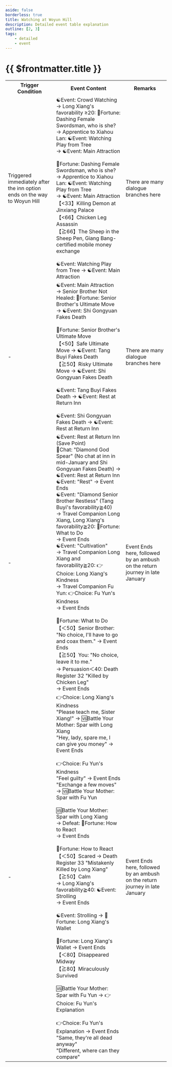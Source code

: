 ```yaml
---
aside: false
borderless: true
title: Watching at Woyun Hill
description: Detailed event table explanation
outline: [2, 3]
tags:
    - detailed
    - event
---
```


# {{ $frontmatter.title }}

<Table class="timeline-table">
    <tr class="timeline-header">
        <th>Trigger Condition</th>
        <th>Event Content</th>
        <th>Remarks</th>
    </tr>
	<tr>
		<td>Triggered immediately after the inn option ends on the way to Woyun Hill</td>
		<td>
			<span title="Disposition<60: Tang Buyi's favorability -1">☯Event: Crowd Watching </span> <br>
			→ Long Xiang's favorability ≥20: 🎲Fortune: Dashing Female Swordsman, who is she? <br>
			→ Apprentice to Xiahou Lan: ☯Event: Watching Play from Tree <br>
			→ ☯Event: Main Attraction <br>
			<br>
			🎲Fortune: Dashing Female Swordsman, who is she? <br>
			→ Apprentice to Xiahou Lan: ☯Event: Watching Play from Tree <br>
			→ ☯Event: Main Attraction <br>
			【<33】Killing Demon at Jinxiang Palace <br>
			【<66】Chicken Leg Assassin <br>
			【≧66】The Sheep in the Sheep Pen, Giang Bang-certified mobile money exchange <br>
			<br>
			<span title="
Love Interest Xiahou Lan: Affinity+50
Non-love Interest Xiahou Lan: Affinity+30
200≧Total Martial Arts≧150: Martial Arts+2
Total Martial Arts<150: Martial Arts+5
			">☯Event: Watching Play from Tree → ☯Event: Main Attraction </span> <br>
		</td>
		<td>There are many dialogue branches here</td>
	</tr>
	<tr>
		<td>-</td>
		<td>
			<span title="Senior Brother Healed, Passed Diamond God Spear, Fu Yun's favorability ≤20: Reputation-2, Six Sects' favorability-1">☯Event: Main Attraction </span> <br>
			→ Senior Brother Not Healed: 🎲Fortune: Senior Brother's Ultimate Move <br>
			→ ☯Event: Shi Gongyuan Fakes Death <br>
			<br>
			<span title="Positive Reputation Correction">🎲Fortune: Senior Brother's Ultimate Move </span> <br>
			<span title="Reputation-4, Fu Yun+1">【<50】Safe Ultimate Move → ☯Event: Tang Buyi Fakes Death </span> <br>
			<span title="Martial Arts+4, Knowledge+1">【≧50】Risky Ultimate Move → ☯Event: Shi Gongyuan Fakes Death </span> <br>
			<br>
			<span title="
Fei Shi Gang's favorability ≥10: Reputation-4
Fu Yun+1, Songshan Sect's favorability+3, Travel Companion Fu Yun
Fu Yun's favorability>20: Persuasion+1, Fu Yun+1
			">☯Event: Tang Buyi Fakes Death → ☯Event: Rest at Return Inn </span> <br>
			<br>
			<span title="
Apprentice to Xiahou Lan and Persuasion≧40 or Worldly Affairs<20: Xiahou Lan+1
Apprentice to Xiahou Lan and Persuasion≧40 or Worldly Affairs<20, Morality≦40: Morality-1, Persuasion+1
Love Interest Long Xiang: Affinity-30
Love Interest Tang Moling: Affinity+20
Long Xiang's favorability≧20: Long Xiang+1, Affinity+15
Reputation+5, Cease Fire with Fei Shi Gang, Travel Companion Long Xiang
			">☯Event: Shi Gongyuan Fakes Death → ☯Event: Rest at Return Inn </span> <br>
		</td>
		<td>There are many dialogue branches here</td>
	</tr>
	<tr>
		<td>-</td>
		<td>
			<span title="
Shi Gongyuan Fakes Death, Love Interest Long Xiang: Affinity-30
Tang Buyi Fakes Death, Worldly Affairs<60: Fu Yun+1
Tang Buyi Fakes Death, Worldly Affairs≧60, Persuasion>40: Cultivation-1, Worldly Affairs+1, Tang Buyi+2, Fu Yun+1
			">☯Event: Rest at Return Inn (Save Point) </span> <br>
			<span title="Obtain Item [Invisible Arrow], Unlock Hidden Weapon 'Invisible Arrow'">💬Chat: "Diamond God Spear" (No chat at inn in mid-January and Shi Gongyuan Fakes Death) → ☯Event: Rest at Return Inn </span> <br>
			<span title="Affinity+60">☯Event: "Rest" → Event Ends </span> <br>
			<span title="
Travel Companion Fu Yun: Persuasion>40: Cultivation-1
Travel Companion Fu Yun, Morality or Cultivation≦40: Martial Arts+2, Cultivation-1, Tang Buyi-1
Travel Companion Fu Yun, Morality>40, Cultivation>40, Total Martial Arts<250: Martial Arts+2, Fist Techniques+?
Travel Companion Fu Yun, Morality>40, Cultivation>40, Total Martial Arts≧250: Martial Arts+8, Lightness+?
Travel Companion Fu Yun, Morality>40, Cultivation>40, Total Martial Arts≧350, Silver Coins<300: Martial Arts+2, Persuasion+1, Tang Buyi+1, Affinity+20
Travel Companion Fu Yun, Morality>40, Cultivation>40, Total Martial Arts≧350, Silver Coins≧300: Martial Arts+2, Persuasion+1, Tang Buyi+3, Affinity+30, Silver Coins-300
Travel Companion Long Xiang, Long Xiang's favorability<20: Cultivation-1, Persuasion+1, Tang Buyi+1
			">☯Event: "Diamond Senior Brother Restless" (Tang Buyi's favorability≧40) </span> <br>
			→ Travel Companion Long Xiang, Long Xiang's favorability≧20: 🎲Fortune: What to Do <br>
			→ Event Ends <br>
			<span title="Martial Arts+5, Lightness+1, Affinity-10, Cultivation Interface">☯Event: "Cultivation" </span> <br>
			→ Travel Companion Long Xiang and favorability≧20: 👉Choice: Long Xiang's Kindness <br>
			→ Travel Companion Fu Yun: 👉Choice: Fu Yun's Kindness <br>
			→ Event Ends <br>
			<br>
			<span title="Limit 50, Long Xiang's favorability Positive Correction">🎲Fortune: What to Do </span> <br>
			<span title="Cultivation-1, Persuasion+1, Tang Buyi+1">【＜50】Senior Brother: "No choice, I'll have to go and coax them." → Event Ends </span> <br>
			<span title="Persuasion≧40: Persuasion+2, Reputation-2, Long Xiang+1, Tang Buyi+1">【≧50】You: "No choice, leave it to me." </span> <br>
			→ Persuasion＜40: Death Register 32 "Killed by Chicken Leg" <br>
			→ Event Ends <br>
		</td>
		<td>Event Ends here, followed by an ambush on the return journey in late January</td>
	</tr>
	<tr>
		<td>-</td>
		<td>
			👉Choice: Long Xiang's Kindness <br>
			<span title="Long Xiang+1">"Please teach me, Sister Xiang!" → 🆚Battle Your Mother: Spar with Long Xiang </span> <br>
			<span title="Persuasion+1, Disposition-1, Long Xiang-1, Affinity+10">"Hey, lady, spare me, I can give you money" → Event Ends </span> <br>
			<br>
			👉Choice: Fu Yun's Kindness <br>
			<span title="Morality-1, Cultivation+1, Fu Yun+1, Affinity+10">"Feel guilty" → Event Ends </span> <br>
			<span title="Worldly Affairs+1, Cultivation-1, Fu Yun+1">"Exchange a few moves" → 🆚Battle Your Mother: Spar with Fu Yun </span> <br>
			<br>
			<span title="
Victory: Martial Arts+8, Affinity+40, Long Xiang+1
Victory, Love Interest Long Xiang: Affinity+30
Victory, Non-love Interest Long Xiang: Change of Heart+3
Defeat: Martial Arts+3, Disposition-1, Affinity-30
			">🆚Battle Your Mother: Spar with Long Xiang </span> <br>
			→ Defeat: 🎲Fortune: How to React <br>
			→ Event Ends <br>
			<br>
			<span title="Disposition Correction (Brave+20 Courageous+10 Cautious-10 Cowardly-20)">🎲Fortune: How to React </span> <br>
			【＜50】Scared → Death Register 33 "Mistakenly Killed by Long Xiang" <br>
			<span title="
Long Xiang's favorability<40: Martial Arts+5, Affinity-30
Long Xiang's favorability≧40, Worldly Affairs>40: Affinity+10
Long Xiang's favorability≧40, Worldly Affairs≦40, Love Interest Long Xiang: Affinity+20
Long Xiang's favorability≧40, Worldly Affairs≦40, Non-love Interest Long Xiang: Affinity+10
			">【≧50】Calm </span> <br>
			→ Long Xiang's favorability≧40: ☯Event: Strolling <br>
			→ Event Ends <br>
			<br>
			<span title="Long Xiang+3, Affinity+30">☯Event: Strolling → 🎲Fortune: Long Xiang's Wallet </span> <br>
			<br>
			<span title="Long Xiang's favorability Positive Correction">🎲Fortune: Long Xiang's Wallet → Event Ends </span> <br>
			<span title="
Silver Coins<500: Long Xiang-1
Silver Coins<500, Morality<40: Morality-1, Cultivation-1, Worldly Affairs-1, Persuasion+1, Reputation-1, Giang Bang's favorability-1
Silver Coins≧500: Long Xiang+1
			">【＜80】Disappeared Midway </span> <br>
			<span title="Long Xiang+3">【≧80】Miraculously Survived </span> <br>
			<br>
			<span title="
Victory: Martial Arts+5
Defeat: Martial Arts+3, Fu Yun's favorability+1
			">🆚Battle Your Mother: Spar with Fu Yun → 👉Choice: Fu Yun's Explanation </span> <br>
			<br>
			<span title="
Fu Yun+3
Buddhist Studies Lv≧3: Knowledge+3, Morality+2, Affinity+20
Morality<40: Morality-1, Cultivation-1, Persuasion+1
			">👉Choice: Fu Yun's Explanation → Event Ends </span> <br>
			"Same, they're all dead anyway" <br>
			"Different, where can they compare" <br>
		</td>
		<td>Event Ends here, followed by an ambush on the return journey in late January</td>
	</tr>
</table>
